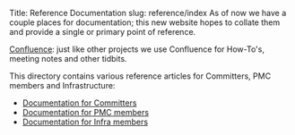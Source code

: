 Title: Reference Documentation
slug: reference/index
As of now we have a couple places for documentation; this new website hopes to
collate them and provide a single or primary point of reference.

[Confluence](https://cwiki.apache.org/confluence/display/INFRA/Index): just like
other projects we use Confluence for How-To's, meeting notes and other tidbits.

This directory contains various reference articles for Committers, PMC members and Infrastructure:

- [Documentation for Committers](/pages/reference/committer/)
- [Documentation for PMC members](https://reference.apache.org/pmc/start)
- [Documentation for Infra members](https://reference.apache.org/infra/start)

